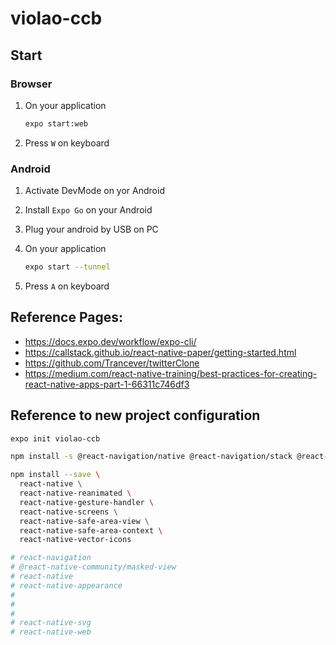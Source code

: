 # violao-ccb

## Start

### Browser

1. On your application

   ```sh
   expo start:web
   ```

2. Press `W` on keyboard

### Android

1. Activate DevMode on yor Android

2. Install `Expo Go` on your Android

3. Plug your android by USB on PC

4. On your application

   ```sh
   expo start --tunnel
   ```

5. Press `A` on keyboard

## Reference Pages:

- https://docs.expo.dev/workflow/expo-cli/
- https://callstack.github.io/react-native-paper/getting-started.html
- https://github.com/Trancever/twitterClone
- https://medium.com/react-native-training/best-practices-for-creating-react-native-apps-part-1-66311c746df3

## Reference to new project configuration

```sh
expo init violao-ccb

npm install -s @react-navigation/native @react-navigation/stack @react-native-community/masked-view @react-navigation/drawer @react-navigation/material-bottom-tabs react-native-paper

npm install --save \
  react-native \
  react-native-reanimated \
  react-native-gesture-handler \
  react-native-screens \
  react-native-safe-area-view \
  react-native-safe-area-context \
  react-native-vector-icons

# react-navigation
# @react-native-community/masked-view
# react-native
# react-native-appearance
#
#
#
# react-native-svg
# react-native-web
```
